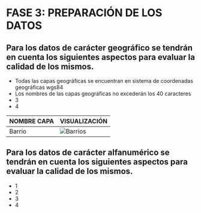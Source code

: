 
# FASE 3: PREPARACIÓN DE LOS DATOS
## Para los datos de carácter geográfico se tendrán en cuenta los siguientes aspectos para evaluar la calidad de los mismos.


* Todas las capas geográficas se encuentran en sistema de coordenadas geográficas wgs84
* Los nombres de las capas geográficas no excederán los 40 caracteres
* 3
* 4

|NOMBRE CAPA|VISUALIZACIÓN|
|-----|-----|
|Barrio| ![Barrios](https://user-images.githubusercontent.com/45660997/61579388-f4940300-aac9-11e9-9639-63ab6e81202b.PNG)|


## Para los datos de carácter alfanumérico se tendrán en cuenta los siguientes aspectos para evaluar la calidad de los mismos.
* 1
* 2
* 3
* 4
